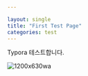 ```yaml
---

layout: single
title: "First Test Page"
categories: test
---
```


Typora 테스트합니다.

![1200x630wa](/home/jjd/workspace/kalphageek.github.io/images/2022-03-18-first/1200x630wa.png)

